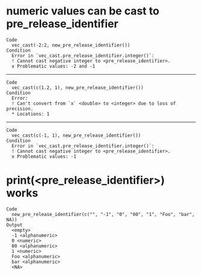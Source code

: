 # numeric values can be cast to pre_release_identifier

    Code
      vec_cast(-2:2, new_pre_release_identifier())
    Condition
      Error in `vec_cast.pre_release_identifier.integer()`:
      ! Cannot cast negative integer to <pre_release_identifier>.
      x Problematic values: -2 and -1

---

    Code
      vec_cast(c(1.2, 1), new_pre_release_identifier())
    Condition
      Error:
      ! Can't convert from `x` <double> to <integer> due to loss of precision.
      * Locations: 1

---

    Code
      vec_cast(c(-1, 1), new_pre_release_identifier())
    Condition
      Error in `vec_cast.pre_release_identifier.integer()`:
      ! Cannot cast negative integer to <pre_release_identifier>.
      x Problematic values: -1

# print(<pre_release_identifier>) works

    Code
      new_pre_release_identifier(c("", "-1", "0", "00", "1", "Foo", "bar", NA))
    Output
      <empty>
      -1 <alphanumeric>
      0 <numeric>
      00 <alphanumeric>
      1 <numeric>
      Foo <alphanumeric>
      bar <alphanumeric>
      <NA>

